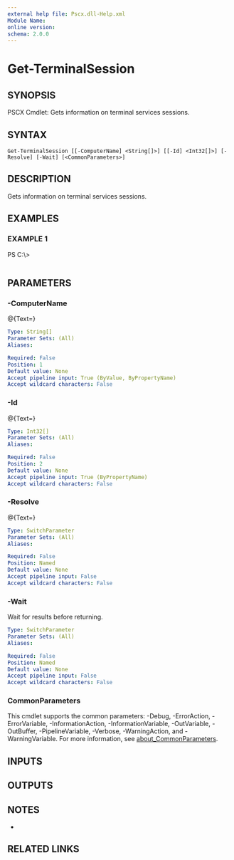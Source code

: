 ```yaml
---
external help file: Pscx.dll-Help.xml
Module Name:
online version:
schema: 2.0.0
---
```


# Get-TerminalSession

## SYNOPSIS
PSCX Cmdlet: Gets information on terminal services sessions.

## SYNTAX

```
Get-TerminalSession [[-ComputerName] <String[]>] [[-Id] <Int32[]>] [-Resolve] [-Wait] [<CommonParameters>]
```

## DESCRIPTION
Gets information on terminal services sessions.

## EXAMPLES

### EXAMPLE 1
PS C:\\\>

```

```

## PARAMETERS

### -ComputerName
@{Text=}

```yaml
Type: String[]
Parameter Sets: (All)
Aliases:

Required: False
Position: 1
Default value: None
Accept pipeline input: True (ByValue, ByPropertyName)
Accept wildcard characters: False
```

### -Id
@{Text=}

```yaml
Type: Int32[]
Parameter Sets: (All)
Aliases:

Required: False
Position: 2
Default value: None
Accept pipeline input: True (ByPropertyName)
Accept wildcard characters: False
```

### -Resolve
@{Text=}

```yaml
Type: SwitchParameter
Parameter Sets: (All)
Aliases:

Required: False
Position: Named
Default value: None
Accept pipeline input: False
Accept wildcard characters: False
```

### -Wait
Wait for results before returning.

```yaml
Type: SwitchParameter
Parameter Sets: (All)
Aliases:

Required: False
Position: Named
Default value: None
Accept pipeline input: False
Accept wildcard characters: False
```

### CommonParameters
This cmdlet supports the common parameters: -Debug, -ErrorAction, -ErrorVariable, -InformationAction, -InformationVariable, -OutVariable, -OutBuffer, -PipelineVariable, -Verbose, -WarningAction, and -WarningVariable. For more information, see [about_CommonParameters](http://go.microsoft.com/fwlink/?LinkID=113216).

## INPUTS

## OUTPUTS

## NOTES
*

## RELATED LINKS
